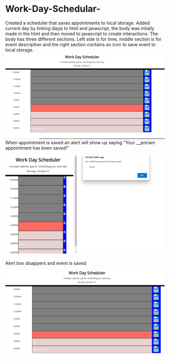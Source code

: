 # Work-Day-Schedular-
Created a scheduler that saves appointments to local storage.
Added current day by linking dayjs to html and javascript,
the body was intially made in the html and then moved to javascript to create interactions. 
The body has three different sections. Left side is for time, middle section is for event description and the right section contains an icon to save event to local storage. 
![alt text](Capture.PNG)
When appointment is saved an alert will show up saying "Your __pm/am appointment has been saved!" 

![alt text](alert.PNG)

Alert box disappers and event is saved 

![alt text](event-saved.PNG)
